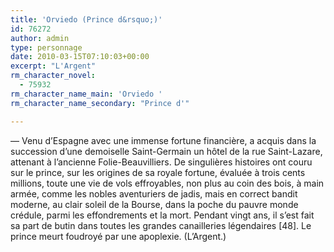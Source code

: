 ```yaml
---
title: 'Orviedo (Prince d&rsquo;)'
id: 76272
author: admin
type: personnage
date: 2010-03-15T07:10:03+00:00
excerpt: "L'Argent"
rm_character_novel:
  - 75932
rm_character_name_main: 'Orviedo '
rm_character_name_secondary: "Prince d'"

---
```

— Venu d&rsquo;Espagne avec une immense fortune financière, a acquis dans la succession d&rsquo;une demoiselle Saint-Germain un hôtel de la rue Saint-Lazare, attenant à l&rsquo;ancienne Folie-Beauvilliers. De singulières histoires ont couru sur le prince, sur les origines de sa royale fortune, évaluée à trois cents millions, toute une vie de vols effroyables, non plus au coin des bois, à main armée, comme les nobles aventuriers de jadis, mais en correct bandit moderne, au clair soleil de la Bourse, dans la poche du pauvre monde crédule, parmi les effondrements et la mort. Pendant vingt ans, il s&rsquo;est fait sa part de butin dans toutes les grandes canailleries légendaires [48]. Le prince meurt foudroyé par une apoplexie. (L&rsquo;Argent.)